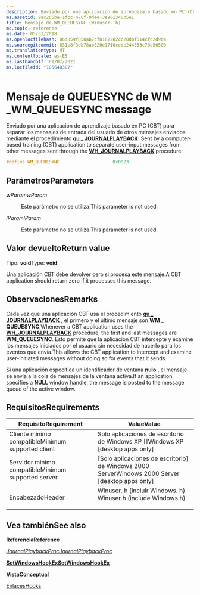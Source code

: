 ```yaml
---
description: Enviado por una aplicación de aprendizaje basado en PC (CBT) para separar los mensajes de entrada del usuario de otros mensajes enviados mediante el \_ procedimiento qu JOURNALPLAYBACK.
ms.assetid: 9ac265be-1fcc-476f-9dee-3e961340b5a1
title: Mensaje de WM_QUEUESYNC (Winuser. h)
ms.topic: reference
ms.date: 05/31/2018
ms.openlocfilehash: 06d859f858ab7cf8182282cc20dbf514cfc2d9b4
ms.sourcegitcommit: 831e8f3db78ab820e1710cede244553c70e50500
ms.translationtype: MT
ms.contentlocale: es-ES
ms.lasthandoff: 01/07/2021
ms.locfileid: "105648387"
---
```

# <a name="wm_queuesync-message"></a><span data-ttu-id="d313d-103">Mensaje de QUEUESYNC de WM \_</span><span class="sxs-lookup"><span data-stu-id="d313d-103">WM\_QUEUESYNC message</span></span>

<span data-ttu-id="d313d-104">Enviado por una aplicación de aprendizaje basado en PC (CBT) para separar los mensajes de entrada del usuario de otros mensajes enviados mediante el procedimiento [**qu \_ JOURNALPLAYBACK**](about-hooks.md) .</span><span class="sxs-lookup"><span data-stu-id="d313d-104">Sent by a computer-based training (CBT) application to separate user-input messages from other messages sent through the [**WH\_JOURNALPLAYBACK**](about-hooks.md) procedure.</span></span>


```C++
#define WM_QUEUESYNC                    0x0023
```



## <a name="parameters"></a><span data-ttu-id="d313d-105">Parámetros</span><span class="sxs-lookup"><span data-stu-id="d313d-105">Parameters</span></span>

<dl> <dt>

<span data-ttu-id="d313d-106">*wParam*</span><span class="sxs-lookup"><span data-stu-id="d313d-106">*wParam*</span></span> 
</dt> <dd>

<span data-ttu-id="d313d-107">Este parámetro no se utiliza.</span><span class="sxs-lookup"><span data-stu-id="d313d-107">This parameter is not used.</span></span>

</dd> <dt>

<span data-ttu-id="d313d-108">*lParam*</span><span class="sxs-lookup"><span data-stu-id="d313d-108">*lParam*</span></span> 
</dt> <dd>

<span data-ttu-id="d313d-109">Este parámetro no se utiliza.</span><span class="sxs-lookup"><span data-stu-id="d313d-109">This parameter is not used.</span></span>

</dd> </dl>

## <a name="return-value"></a><span data-ttu-id="d313d-110">Valor devuelto</span><span class="sxs-lookup"><span data-stu-id="d313d-110">Return value</span></span>

<span data-ttu-id="d313d-111">Tipo: **void**</span><span class="sxs-lookup"><span data-stu-id="d313d-111">Type: **void**</span></span>

<span data-ttu-id="d313d-112">Una aplicación CBT debe devolver cero si procesa este mensaje.</span><span class="sxs-lookup"><span data-stu-id="d313d-112">A CBT application should return zero if it processes this message.</span></span>

## <a name="remarks"></a><span data-ttu-id="d313d-113">Observaciones</span><span class="sxs-lookup"><span data-stu-id="d313d-113">Remarks</span></span>

<span data-ttu-id="d313d-114">Cada vez que una aplicación CBT usa el procedimiento [**qu \_ JOURNALPLAYBACK**](about-hooks.md) , el primero y el último mensaje son **WM \_ QUEUESYNC**.</span><span class="sxs-lookup"><span data-stu-id="d313d-114">Whenever a CBT application uses the [**WH\_JOURNALPLAYBACK**](about-hooks.md) procedure, the first and last messages are **WM\_QUEUESYNC**.</span></span> <span data-ttu-id="d313d-115">Esto permite que la aplicación CBT intercepte y examine los mensajes iniciados por el usuario sin necesidad de hacerlo para los eventos que envía.</span><span class="sxs-lookup"><span data-stu-id="d313d-115">This allows the CBT application to intercept and examine user-initiated messages without doing so for events that it sends.</span></span>

<span data-ttu-id="d313d-116">Si una aplicación especifica un identificador de ventana **nulo** , el mensaje se envía a la cola de mensajes de la ventana activa.</span><span class="sxs-lookup"><span data-stu-id="d313d-116">If an application specifies a **NULL** window handle, the message is posted to the message queue of the active window.</span></span>

## <a name="requirements"></a><span data-ttu-id="d313d-117">Requisitos</span><span class="sxs-lookup"><span data-stu-id="d313d-117">Requirements</span></span>



| <span data-ttu-id="d313d-118">Requisito</span><span class="sxs-lookup"><span data-stu-id="d313d-118">Requirement</span></span> | <span data-ttu-id="d313d-119">Value</span><span class="sxs-lookup"><span data-stu-id="d313d-119">Value</span></span> |
|-------------------------------------|----------------------------------------------------------------------------------------------------------|
| <span data-ttu-id="d313d-120">Cliente mínimo compatible</span><span class="sxs-lookup"><span data-stu-id="d313d-120">Minimum supported client</span></span><br/> | <span data-ttu-id="d313d-121">Solo aplicaciones de escritorio de Windows XP \[\]</span><span class="sxs-lookup"><span data-stu-id="d313d-121">Windows XP \[desktop apps only\]</span></span><br/>                                                              |
| <span data-ttu-id="d313d-122">Servidor mínimo compatible</span><span class="sxs-lookup"><span data-stu-id="d313d-122">Minimum supported server</span></span><br/> | <span data-ttu-id="d313d-123">\[Solo aplicaciones de escritorio\] de Windows 2000 Server</span><span class="sxs-lookup"><span data-stu-id="d313d-123">Windows 2000 Server \[desktop apps only\]</span></span><br/>                                                     |
| <span data-ttu-id="d313d-124">Encabezado</span><span class="sxs-lookup"><span data-stu-id="d313d-124">Header</span></span><br/>                   | <dl> <span data-ttu-id="d313d-125"><dt>Winuser. h (incluir Windows. h)</dt></span><span class="sxs-lookup"><span data-stu-id="d313d-125"><dt>Winuser.h (include Windows.h)</dt></span></span> </dl> |



## <a name="see-also"></a><span data-ttu-id="d313d-126">Vea también</span><span class="sxs-lookup"><span data-stu-id="d313d-126">See also</span></span>

<dl> <dt>

<span data-ttu-id="d313d-127">**Referencia**</span><span class="sxs-lookup"><span data-stu-id="d313d-127">**Reference**</span></span>
</dt> <dt>

<span data-ttu-id="d313d-128">[*JournalPlaybackProc*](/previous-versions/windows/desktop/legacy/ms644982(v=vs.85))</span><span class="sxs-lookup"><span data-stu-id="d313d-128">[*JournalPlaybackProc*](/previous-versions/windows/desktop/legacy/ms644982(v=vs.85))</span></span>
</dt> <dt>

[<span data-ttu-id="d313d-129">**SetWindowsHookEx**</span><span class="sxs-lookup"><span data-stu-id="d313d-129">**SetWindowsHookEx**</span></span>](/windows/win32/api/winuser/nf-winuser-setwindowshookexa)
</dt> <dt>

<span data-ttu-id="d313d-130">**Vista**</span><span class="sxs-lookup"><span data-stu-id="d313d-130">**Conceptual**</span></span>
</dt> <dt>

[<span data-ttu-id="d313d-131">Enlaces</span><span class="sxs-lookup"><span data-stu-id="d313d-131">Hooks</span></span>](hooks.md)
</dt> </dl>

 

 
